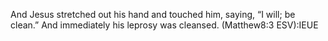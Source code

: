 And Jesus stretched out his hand and touched him, saying, “I will; be clean.” And immediately his leprosy was cleansed. (Matthew8:3 ESV):IEUE
